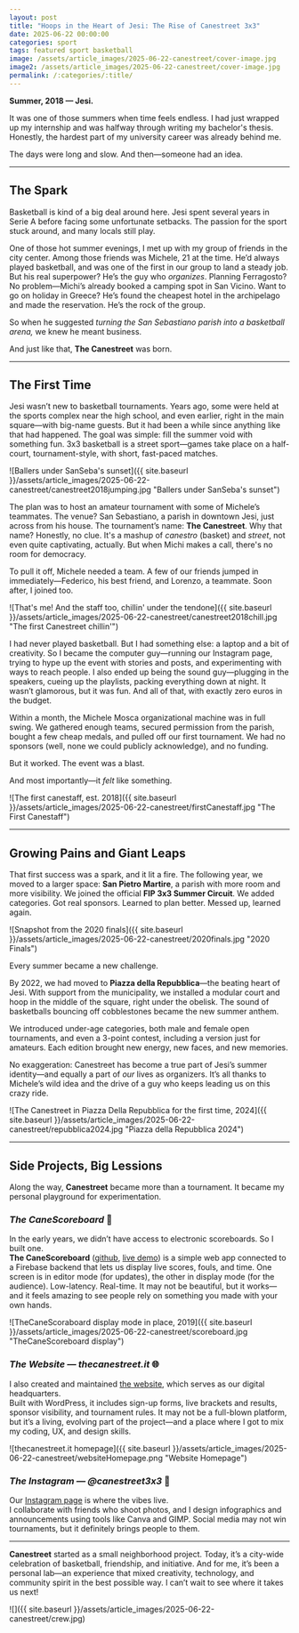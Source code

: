 ```yaml
---
layout: post
title: "Hoops in the Heart of Jesi: The Rise of Canestreet 3x3"
date: 2025-06-22 00:00:00
categories: sport
tags: featured sport basketball
image: /assets/article_images/2025-06-22-canestreet/cover-image.jpg
image2: /assets/article_images/2025-06-22-canestreet/cover-image.jpg
permalink: /:categories/:title/
---
```


**Summer, 2018 — Jesi.**

It was one of those summers when time feels endless. I had just wrapped up my internship and was halfway through writing my bachelor's thesis. Honestly, the hardest part of my university career was already behind me.

The days were long and slow. And then—someone had an idea.

---

## The Spark

Basketball is kind of a big deal around here. Jesi spent several years in Serie A before facing some unfortunate setbacks. The passion for the sport stuck around, and many locals still play.

One of those hot summer evenings, I met up with my group of friends in the city center. Among those friends was Michele, 21 at the time. He’d always played basketball, and was one of the first in our group to land a steady job. But his real superpower? He’s the guy who _organizes_. Planning Ferragosto? No problem—Michi’s already booked a camping spot in San Vicino. Want to go on holiday in Greece? He’s found the cheapest hotel in the archipelago and made the reservation. He’s the rock of the group.

So when he suggested _turning the San Sebastiano parish into a basketball arena,_ we knew he meant business.

And just like that, **The Canestreet** was born.

---

## The First Time

Jesi wasn’t new to basketball tournaments. Years ago, some were held at the sports complex near the high school, and even earlier, right in the main square—with big-name guests. But it had been a while since anything like that had happened. The goal was simple: fill the summer void with something fun. 3x3 basketball is a street sport—games take place on a half-court, tournament-style, with short, fast-paced matches.

![Ballers under SanSeba's sunset]({{ site.baseurl }}/assets/article_images/2025-06-22-canestreet/canestreet2018jumping.jpg "Ballers under SanSeba's sunset")

The plan was to host an amateur tournament with some of Michele’s teammates. The venue? San Sebastiano, a parish in downtown Jesi, just across from his house. The tournament’s name: **The Canestreet**. Why that name? Honestly, no clue. It's a mashup of _canestro_ (basket) and _street_, not even quite captivating, actually. But when Michi makes a call, there's no room for democracy.

To pull it off, Michele needed a team. A few of our friends jumped in immediately—Federico, his best friend, and Lorenzo, a teammate. Soon after, I joined too.

![That's me! And the staff too, chillin' under the tendone]({{ site.baseurl }}/assets/article_images/2025-06-22-canestreet/canestreet2018chill.jpg "The first Canestreet chillin'")

I had never played basketball. But I had something else: a laptop and a bit of creativity. So I became the computer guy—running our Instagram page, trying to hype up the event with stories and posts, and experimenting with ways to reach people. I also ended up being the sound guy—plugging in the speakers, cueing up the playlists, packing everything down at night. It wasn’t glamorous, but it was fun. And all of that, with exactly zero euros in the budget.

Within a month, the Michele Mosca organizational machine was in full swing. We gathered enough teams, secured permission from the parish, bought a few cheap medals, and pulled off our first tournament. We had no sponsors (well, none we could publicly acknowledge), and no funding.

But it worked. The event was a blast.

And most importantly—it _felt_ like something.

![The first canestaff, est. 2018]({{ site.baseurl }}/assets/article_images/2025-06-22-canestreet/firstCanestaff.jpg "The First Canestaff")

---

## Growing Pains and Giant Leaps

That first success was a spark, and it lit a fire. The following year, we moved to a larger space: **San Pietro Martire**, a parish with more room and more visibility. We joined the official **FIP 3x3 Summer Circuit**. We added categories. Got real sponsors. Learned to plan better. Messed up, learned again.

![Snapshot from the 2020 finals]({{ site.baseurl }}/assets/article_images/2025-06-22-canestreet/2020finals.jpg "2020 Finals")

Every summer became a new challenge.

By 2022, we had moved to **Piazza della Repubblica**—the beating heart of Jesi. With support from the municipality, we installed a modular court and hoop in the middle of the square, right under the obelisk. The sound of basketballs bouncing off cobblestones became the new summer anthem.

We introduced under-age categories, both male and female open tournaments, and even a 3-point contest, including a version just for amateurs. Each edition brought new energy, new faces, and new memories.

No exaggeration: Canestreet has become a true part of Jesi’s summer identity—and equally a part of _our_ lives as organizers. It’s all thanks to Michele’s wild idea and the drive of a guy who keeps leading us on this crazy ride.

![The Canestreet in Piazza Della Repubblica for the first time, 2024]({{ site.baseurl }}/assets/article_images/2025-06-22-canestreet/repubblica2024.jpg "Piazza della Repubblica 2024")

---

## Side Projects, Big Lessions

Along the way, **Canestreet** became more than a tournament. It became my personal playground for experimentation.

### _The CaneScoreboard_ 🏀

In the early years, we didn’t have access to electronic scoreboards. So I built one.  
**The CaneScoreboard** ([github](https://github.com/maldins46/ThecaneScoreboard), [live demo](https://thecanescoreboard.web.app/login)) is a simple web app connected to a Firebase backend that lets us display live scores, fouls, and time. One screen is in editor mode (for updates), the other in display mode (for the audience). Low-latency. Real-time. It may not be beautiful, but it works—and it feels amazing to see people rely on something you made with your own hands.

![TheCaneScoraboard display mode in place, 2019]({{ site.baseurl }}/assets/article_images/2025-06-22-canestreet/scoreboard.jpg "TheCaneScoreboard display")

### _The Website — thecanestreet.it_ 🌐

I also created and maintained [the website](https://thecanestreet.it/), which serves as our digital headquarters.  
Built with WordPress, it includes sign-up forms, live brackets and results, sponsor visibility, and tournament rules. It may not be a full-blown platform, but it’s a living, evolving part of the project—and a place where I got to mix my coding, UX, and design skills.

![thecanestreet.it homepage]({{ site.baseurl }}/assets/article_images/2025-06-22-canestreet/websiteHomepage.png "Website Homepage")

### _The Instagram — @canestreet3x3_ 📸

Our [Instagram page](https://www.instagram.com/canestreet3x3) is where the vibes live.  
I collaborate with friends who shoot photos, and I design infographics and announcements using tools like Canva and GIMP. Social media may not win tournaments, but it definitely brings people to them.

---

**Canestreet** started as a small neighborhood project. Today, it’s a city-wide celebration of basketball, friendship, and initiative. And for me, it’s been a personal lab—an experience that mixed creativity, technology, and community spirit in the best possible way. I can’t wait to see where it takes us next!

![]({{ site.baseurl }}/assets/article_images/2025-06-22-canestreet/crew.jpg)

